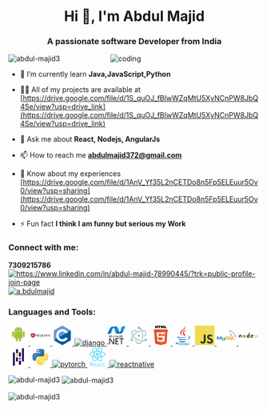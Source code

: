 <h1 align="center">Hi 👋, I'm Abdul Majid</h1>
<h3 align="center">A passionate software Developer from India</h3>

<img align="right" alt="coding" width="300" src="https://github.com/Abdul-Majid3/Abdul-Majid3/assets/127815553/dd59b946-7305-4f84-88b1-5a8ded656b66)](https://camo.githubusercontent.com/8bf6f6d78abc81fcf9c49f10649423e73ea44bc248e83aaae8759d401c829a84/68747470733a2f2f70687973696373677572756b756c2e66696c65732e776f726470726573732e636f6d2f323031392f30322f6368617261637465722d312e676966)">

<p align="left"> <img src="https://komarev.com/ghpvc/?username=abdul-majid3&label=Profile%20views&color=0e75b6&style=flat" alt="abdul-majid3" /> </p>

- 🌱 I’m currently learn **Java,JavaScript,Python**

- 👨‍💻 All of my projects are available at [https://drive.google.com/file/d/1S_quOJ_fBIwWZqMtU5XyNCnPW8JbQ4Se/view?usp=drive_link](https://drive.google.com/file/d/1S_quOJ_fBIwWZqMtU5XyNCnPW8JbQ4Se/view?usp=drive_link)

- 💬 Ask me about **React, Nodejs, AngularJs**

- 📫 How to reach me **abdulmajid372@gmail.com**

- 📄 Know about my experiences [https://drive.google.com/file/d/1AnV_Yf35L2nCETDo8n5Fp5ELEuur5Ov0/view?usp=sharing](https://drive.google.com/file/d/1AnV_Yf35L2nCETDo8n5Fp5ELEuur5Ov0/view?usp=sharing)

- ⚡ Fun fact **I think I am funny but serious my Work**

<h3 align="left">Connect with me:</h3>
<p align="left">
<b > 7309215786</b>
<a href="https://linkedin.com/in/https://www.linkedin.com/in/abdul-majid-78990445/?trk=public-profile-join-page" target="blank"><img align="center" src="https://raw.githubusercontent.com/rahuldkjain/github-profile-readme-generator/master/src/images/icons/Social/linked-in-alt.svg" alt="https://www.linkedin.com/in/abdul-majid-78990445/?trk=public-profile-join-page" height="30" width="40" /></a>
<a href="https://instagram.com/a.bdulmajid" target="blank"><img align="center" src="https://raw.githubusercontent.com/rahuldkjain/github-profile-readme-generator/master/src/images/icons/Social/instagram.svg" alt="a.bdulmajid" height="30" width="40" /></a>
</p>

<h3 align="left">Languages and Tools:</h3>
<p align="left"> <a href="https://developer.android.com" target="_blank" rel="noreferrer"> <img src="https://raw.githubusercontent.com/devicons/devicon/master/icons/android/android-original-wordmark.svg" alt="android" width="40" height="40"/> </a> <a href="https://angular.io" target="_blank" rel="noreferrer"> <img src="https://raw.githubusercontent.com/devicons/devicon/master/icons/angularjs/angularjs-original-wordmark.svg" alt="angularjs" width="40" height="40"/> </a> <a href="https://www.cprogramming.com/" target="_blank" rel="noreferrer"> <img src="https://raw.githubusercontent.com/devicons/devicon/master/icons/c/c-original.svg" alt="c" width="40" height="40"/> </a> <a href="https://www.djangoproject.com/" target="_blank" rel="noreferrer"> <img src="https://cdn.worldvectorlogo.com/logos/django.svg" alt="django" width="40" height="40"/> </a> <a href="https://dotnet.microsoft.com/" target="_blank" rel="noreferrer"> <img src="https://raw.githubusercontent.com/devicons/devicon/master/icons/dot-net/dot-net-original-wordmark.svg" alt="dotnet" width="40" height="40"/> </a> <a href="https://www.electronjs.org" target="_blank" rel="noreferrer"> <img src="https://raw.githubusercontent.com/devicons/devicon/master/icons/electron/electron-original.svg" alt="electron" width="40" height="40"/> </a> <a href="https://www.w3.org/html/" target="_blank" rel="noreferrer"> <img src="https://raw.githubusercontent.com/devicons/devicon/master/icons/html5/html5-original-wordmark.svg" alt="html5" width="40" height="40"/> </a> <a href="https://www.java.com" target="_blank" rel="noreferrer"> <img src="https://raw.githubusercontent.com/devicons/devicon/master/icons/java/java-original.svg" alt="java" width="40" height="40"/> </a> <a href="https://developer.mozilla.org/en-US/docs/Web/JavaScript" target="_blank" rel="noreferrer"> <img src="https://raw.githubusercontent.com/devicons/devicon/master/icons/javascript/javascript-original.svg" alt="javascript" width="40" height="40"/> </a> <a href="https://www.mysql.com/" target="_blank" rel="noreferrer"> <img src="https://raw.githubusercontent.com/devicons/devicon/master/icons/mysql/mysql-original-wordmark.svg" alt="mysql" width="40" height="40"/> </a> <a href="https://nodejs.org" target="_blank" rel="noreferrer"> <img src="https://raw.githubusercontent.com/devicons/devicon/master/icons/nodejs/nodejs-original-wordmark.svg" alt="nodejs" width="40" height="40"/> </a> <a href="https://pandas.pydata.org/" target="_blank" rel="noreferrer"> <img src="https://raw.githubusercontent.com/devicons/devicon/2ae2a900d2f041da66e950e4d48052658d850630/icons/pandas/pandas-original.svg" alt="pandas" width="40" height="40"/> </a> <a href="https://www.python.org" target="_blank" rel="noreferrer"> <img src="https://raw.githubusercontent.com/devicons/devicon/master/icons/python/python-original.svg" alt="python" width="40" height="40"/> </a> <a href="https://pytorch.org/" target="_blank" rel="noreferrer"> <img src="https://www.vectorlogo.zone/logos/pytorch/pytorch-icon.svg" alt="pytorch" width="40" height="40"/> </a> <a href="https://reactjs.org/" target="_blank" rel="noreferrer"> <img src="https://raw.githubusercontent.com/devicons/devicon/master/icons/react/react-original-wordmark.svg" alt="react" width="40" height="40"/> </a> <a href="https://reactnative.dev/" target="_blank" rel="noreferrer"> <img src="https://reactnative.dev/img/header_logo.svg" alt="reactnative" width="40" height="40"/> </a> </p>

<p><img align="left" src="https://github-readme-stats.vercel.app/api/top-langs?username=abdul-majid3&show_icons=true&locale=en&layout=compact" alt="abdul-majid3" /></p>

<p>&nbsp;<img align="center" src="https://github-readme-stats.vercel.app/api?username=abdul-majid3&show_icons=true&locale=en" alt="abdul-majid3" /></p>

<p><img align="center" src="https://github-readme-streak-stats.herokuapp.com/?user=abdul-majid3&" alt="abdul-majid3" /></p>
